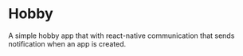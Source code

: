 # Hobby
A simple hobby app that with react-native communication that sends notification when an app is created.
